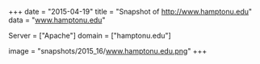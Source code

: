 
+++
date = "2015-04-19"
title = "Snapshot of http://www.hamptonu.edu"
data = "www.hamptonu.edu"

Server = ["Apache"]
domain = ["hamptonu.edu"]

  image = "snapshots/2015_16/www.hamptonu.edu.png"
+++
#
